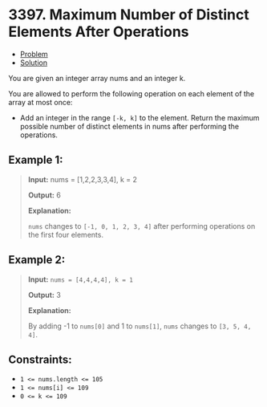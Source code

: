 # 3397. Maximum Number of Distinct Elements After Operations

- [Problem](index)
- [Solution](solution)

You are given an integer array nums and an integer k.

You are allowed to perform the following operation on each element of the array at most once:

- Add an integer in the range `[-k, k]` to the element.
Return the maximum possible number of distinct elements in nums after performing the operations.

 

## Example 1:

> **Input:** nums = [1,2,2,3,3,4], k = 2
>
> **Output:** 6
> 
> **Explanation:**
> 
> `nums` changes to `[-1, 0, 1, 2, 3, 4]` after performing operations on the first four elements.

## Example 2:

> **Input:** `nums = [4,4,4,4], k = 1`
> 
> **Output:** 3
> 
> **Explanation:**
> 
> By adding -1 to `nums[0]` and 1 to `nums[1]`, `nums` changes to `[3, 5, 4, 4]`.

 

## Constraints:

- `1 <= nums.length <= 105`
- `1 <= nums[i] <= 109`
- `0 <= k <= 109`